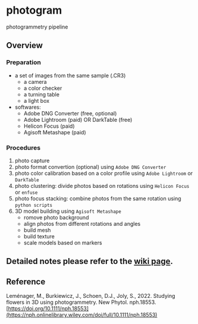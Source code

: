 
# photogram
photogrammetry pipeline

## Overview
### Preparation
- a set of images from the same sample (.CR3)
	- a camera
	- a color checker
	- a turning table
	- a light box
- softwares:
	- Adobe DNG Converter (free, optional)
	- Adobe Lightroom (paid) OR DarkTable (free)
	- Helicon Focus (paid)
	- Agisoft Metashape (paid)

### Procedures
1. photo capture
2. photo format convertion (optional) using `Adobe DNG Converter`
3. photo color calibration based on a color profile using `Adobe Lightroom` or `DarkTable`
4. photo clustering: divide photos based on rotations using `Helicon Focus` or `enfuse`
5. photo focus stacking: combine photos from the same rotation using `python scripts`
6. 3D model building using `Agisoft Metashape`
	- romove photo background
	- align photos from different rotations and angles
	- build mesh
	- build texture
	- scale models based on markers


## Detailed notes please refer to the [wiki page](https://github.com/yuemeanshappy/photogram/wiki). 

## Reference
Leménager, M., Burkiewicz, J., Schoen, D.J., Joly, S., 2022. Studying flowers in 3D using photogrammetry. New Phytol. nph.18553. [https://doi.org/10.1111/nph.18553](https://nph.onlinelibrary.wiley.com/doi/full/10.1111/nph.18553)
